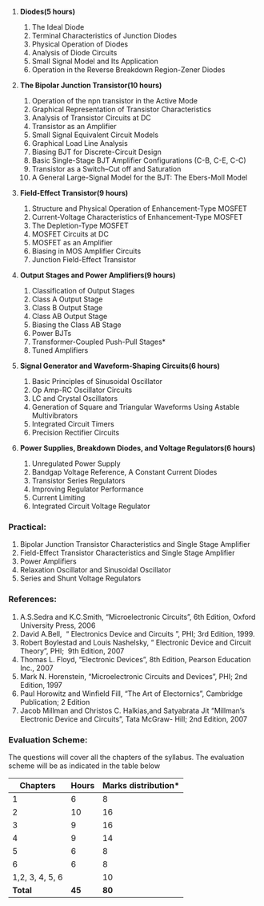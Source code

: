 1. **Diodes(5 hours)**
    1. The Ideal Diode
    2. Terminal Characteristics of Junction Diodes
    3. Physical Operation of Diodes
    4. Analysis of Diode Circuits
    5. Small Signal Model and Its Application
    6. Operation in the Reverse Breakdown Region-Zener Diodes 
    
2. **The Bipolar Junction Transistor(10 hours)**
    1. Operation of the npn transistor in the Active Mode
    2. Graphical Representation of Transistor Characteristics
    3. Analysis of Transistor Circuits at DC
    4. Transistor as an Amplifier
    5. Small Signal Equivalent Circuit Models
    6. Graphical Load Line Analysis
    7. Biasing BJT for Discrete-Circuit Design
    8. Basic Single-Stage BJT Amplifier Configurations (C-B, C-E, C-C)
    9. Transistor as a Switch–Cut off and Saturation
    10. A General Large-Signal Model for the BJT: The Ebers-Moll Model
    
3. **Field-Effect Transistor(9 hours)**
    1. Structure and Physical Operation of  Enhancement-Type MOSFET 
    2. Current-Voltage Characteristics of  Enhancement-Type MOSFET
    3. The Depletion-Type MOSFET
    4. MOSFET Circuits at DC
    5. MOSFET as an Amplifier
    6. Biasing in MOS Amplifier Circuits 
    7. Junction Field-Effect Transistor
    
4. **Output Stages and Power Amplifiers(9 hours)**
    1. Classification of Output Stages
    2. Class A Output Stage
    3. Class B Output Stage
    4. Class AB Output Stage
    5. Biasing the Class AB Stage
    6. Power BJTs 
    7. Transformer-Coupled Push-Pull Stages*
    8. Tuned Amplifiers
    
5. **Signal Generator and Waveform-Shaping Circuits(6 hours)**
    1. Basic Principles of Sinusoidal Oscillator
    2. Op Amp-RC Oscillator Circuits
    3. LC and Crystal Oscillators
    4. Generation of Square and Triangular Waveforms  Using Astable Multivibrators
    5. Integrated Circuit Timers
    6. Precision Rectifier Circuits
    
6. **Power Supplies, Breakdown Diodes, and Voltage Regulators**<strong>(6 hours)</strong>
    1. Unregulated Power Supply
    2. Bandgap Voltage Reference, A Constant Current  Diodes
    3. Transistor Series Regulators
    4. Improving Regulator Performance
    5. Current Limiting
    6. Integrated Circuit Voltage Regulator

### **Practical:**

1. Bipolar Junction Transistor Characteristics and Single Stage Amplifier
2. Field-Effect Transistor Characteristics and Single Stage Amplifier 
3. Power Amplifiers
4. Relaxation Oscillator and Sinusoidal Oscillator
5. Series and Shunt Voltage Regulators

### **References:**

1. A.S.Sedra and K.C.Smith, &ldquo;Microelectronic Circuits&rdquo;, 6th Edition, Oxford University Press, 2006
2. David A.Bell,  &ldquo; Electronics Device and Circuits &rdquo;, PHI; 3rd  Edition, 1999.
3. Robert Boylestad and Louis Nashelsky, &ldquo;  Electronic Device and Circuit Theory&rdquo;, PHI;  9th Edition, 2007
4. Thomas L. Floyd, &ldquo;Electronic Devices&rdquo;, 8th  Edition, Pearson Education Inc., 2007
5. Mark N. Horenstein, &ldquo;Microelectronic Circuits  and Devices&rdquo;, PHI; 2nd Edition, 1997
6. Paul Horowitz and Winfield Fill, &ldquo;The Art of  Electornics&rdquo;, Cambridge Publication; 2 Edition 
7. Jacob Millman and Christos C. Halkias,and  Satyabrata Jit &ldquo;Millman&rsquo;s Electronic Device and Circuits&rdquo;, Tata McGraw- Hill; 2nd  Edition, 2007 

### **Evaluation Scheme:**

The questions  will cover all the chapters of the syllabus. The evaluation scheme will be as  indicated in the table below

| Chapters        | Hours  | Marks distribution* |
| --------------- | ------ | ------------------- |
| 1               | 6      | 8                   |
| 2               | 10     | 16                  |
| 3               | 9      | 16                  |
| 4               | 9      | 14                  |
| 5               | 6      | 8                   |
| 6               | 6      | 8                   |
| 1,2, 3, 4, 5, 6 |        | 10                  |
| **Total**       | **45** | **80**              |


